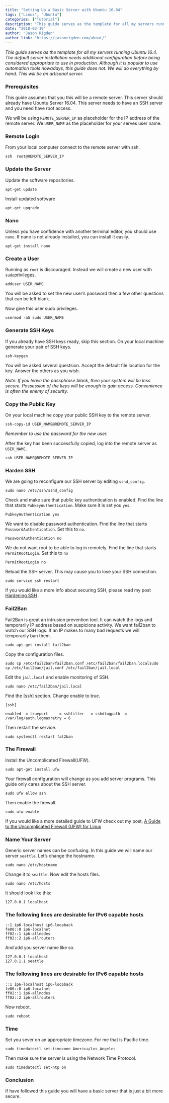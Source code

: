 ```yaml
---
title: "Setting Up a Basic Server with Ubuntu 16.04"
tags: ["Linux", "Ubuntu"]
categories: ["Tutorial"]
description: "This guide serves as the template for all my servers running Ubuntu 16.4. The default server installation needs additional configuration before being considered appropriate to use in production. Although it is popular to use automation tools nowadays, this guide does not. We will do everything by hand. This will be an artisanal server."
date: "2018-03-19"
author: "Jason Rigden"
author_link: "https://jasonrigden.com/about/"
---
```

_This guide serves as the template for all my servers running Ubuntu 16.4. The default server installation needs additional configuration before being considered appropriate to use in production. Although it is popular to use automation tools nowadays, this guide does not. We will do everything by hand. This will be an artisanal server._

### Prerequisites

This guide assumes that you this will be a remote server. This server should already have Ubuntu Server 16.04. This server needs to have an SSH server and you need have root access.

We will be using  `REMOTE_SERVER_IP`  as placeholder for the IP address of the remote server. We  `USER_NAME`  as the placeholder for your serves user name.

### Remote Login

From your local computer connect to the remote server with ssh.

```
ssh  root@REMOTE_SERVER_IP
```

### Update the Server

Update the software repositories.

```
apt-get update
```

Install updated software

```
apt-get upgrade
```

### Nano

Unless you have confidence with another terminal editor, you should use  `nano`. If nano is not already installed, you can install it easily.

```
apt-get install nano
```

### Create a User

Running as  `root`  is discouraged. Instead we will create a new user with  `sudo`privileges.

```
adduser USER_NAME
```

You will be asked to set the new user’s password then a few other questions that can be left blank.

Now give this user sudo privileges.

```
usermod -aG sudo USER_NAME
```

### Generate SSH Keys

If you already have SSH keys ready, skip this section. On your local machine generate your pair of SSH keys.

```
ssh-keygen
```

You will be asked several questsion. Accept the default file location for the key. Answer the others as you wish.

_Note: If you leave the passphrase blank, then your system will be less secure. Possession of the keys will be enough to gain access. Convenience is often the enemy of security._

### Copy the Public Key

On your local machine copy your public SSH key to the remote server.

```
ssh-copy-id USER_NAME@REMOTE_SERVER_IP
```

_Remember to use the password for the new user._

After the key has been successfully copied, log into the remote server as  `USER_NAME`.

```
ssh USER_NAME@REMOTE_SERVER_IP
```

### Harden SSH

We are going to reconfigure our SSH server by editing  `sshd_config`.

```
sudo nano /etc/ssh/sshd_config
```

Check and make sure that public key authentication is enabled. Find the line that starts  `PubkeyAuthentication`. Make sure it is set you  `yes`.

```
PubkeyAuthentication yes
```

We want to disable password authentication. Find the line that starts  `PasswordAuthentication`. Set this to  `no`.

```
PasswordAuthentication no
```

We do not want root to be able to log in remotely. Find the line that starts  `PermitRootLogin`. Set this to  `no`

```
PermitRootLogin no
```

Reload the SSH server. This may cause you to lose your SSH connection.

```
sudo service ssh restart
```

If you would like a more info about securing SSH, please read my post  [Hardening SSH](https://medium.com/p/hardening-ssh-1bcb99cd4cef) .

### Fail2Ban

Fail2Ban is great an intrusion prevention tool. It can watch the logs and temporarily IP address based on suspicions activity. We want fail2ban to watch our SSH logs. If an IP makes to many bad requests we will temporarily ban them.

```
sudo apt-get install fail2ban
```

Copy the configuration files.

```
sudo cp /etc/fail2ban/fail2ban.conf /etc/fail2ban/fail2ban.localsudo cp /etc/fail2ban/jail.conf /etc/fail2ban/jail.local
```

Edit the  `jail.local`  and enable monitoring of SSH.

```
sudo nano /etc/fail2ban/jail.local
```

Find the [ssh] section. Change enable to true.

```
[ssh]
```

```
enabled  = trueport     = sshfilter   = sshdlogpath  = /var/log/auth.logmaxretry = 6
```

Then restart the service.

```
sudo systemctl restart fal2ban
```

### The Firewall

Install the Uncomplicated Firewall(UFW).

```
sudo apt-get install ufw
```

Your firewall configuration will change as you add server programs. This guide only cares about the SSH server.

```
sudo ufw allow ssh
```

Then enable the firewall.

```
sudo ufw enable
```

If you would like a more detailed guide to UFW check out my post,  [A Guide to the Uncomplicated Firewall (UFW) for Linux](https://medium.com/@mr_rigden/a-guide-to-the-uncomplicated-firewall-ufw-for-linux-570c3774d7f4)

### Name Your Server

Generic server names can be confusing. In this guide we will name our server  `seattle`. Let’s change the hostname.
```
sudo nano /etc/hostname
```
Change it to  `seattle`. Now edit the hosts files.
```
sudo nano /etc/hosts
```
It should look like this:
```
127.0.0.1 localhost
```
### The following lines are desirable for IPv6 capable hosts 
``` 
::1 ip6-localhost ip6-loopback  
fe00::0 ip6-localnet  
ff02::1 ip6-allnodes  
ff02::2 ip6-allrouters
```

And add you server name like so.

```
127.0.0.1 localhost  
127.0.1.1 seattle
```

### The following lines are desirable for IPv6 capable hosts  
```
::1 ip6-localhost ip6-loopback  
fe00::0 ip6-localnet  
ff02::1 ip6-allnodes  
ff02::2 ip6-allrouters
```
Now reboot.
```
sudo reboot
```
### Time

Set you sever on an appropriate timezone. For me that is Pacific time.
```
sudo timedatectl set-timezone America/Los_Angeles
```
Then make sure the server is using the Network Time Protocol.
```
sudo timedatectl set-ntp on
```
### Conclusion

If have followed this guide you will have a basic server that is just a bit more secure.
